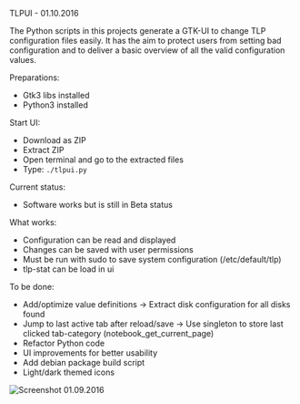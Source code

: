 TLPUI - 01.10.2016

The Python scripts in this projects generate a GTK-UI to change TLP configuration files easily.
It has the aim to protect users from setting bad configuration and to deliver a basic overview of all the valid configuration values.

Preparations:

* Gtk3 libs installed
* Python3 installed

Start UI:

* Download as ZIP
* Extract ZIP
* Open terminal and go to the extracted files
* Type: `./tlpui.py`

Current status:

* Software works but is still in Beta status

What works:

* Configuration can be read and displayed
* Changes can be saved with user permissions
* Must be run with sudo to save system configuration (/etc/default/tlp)
* tlp-stat can be load in ui

To be done:

* Add/optimize value definitions -> Extract disk configuration for all disks found
* Jump to last active tab after reload/save -> Use singleton to store last clicked tab-category (notebook_get_current_page)
* Refactor Python code
* UI improvements for better usability
* Add debian package build script
* Light/dark themed icons


![Screenshot 01.09.2016](https://raw.githubusercontent.com/d4nj1/TLPUI/master/screenshot.png)
